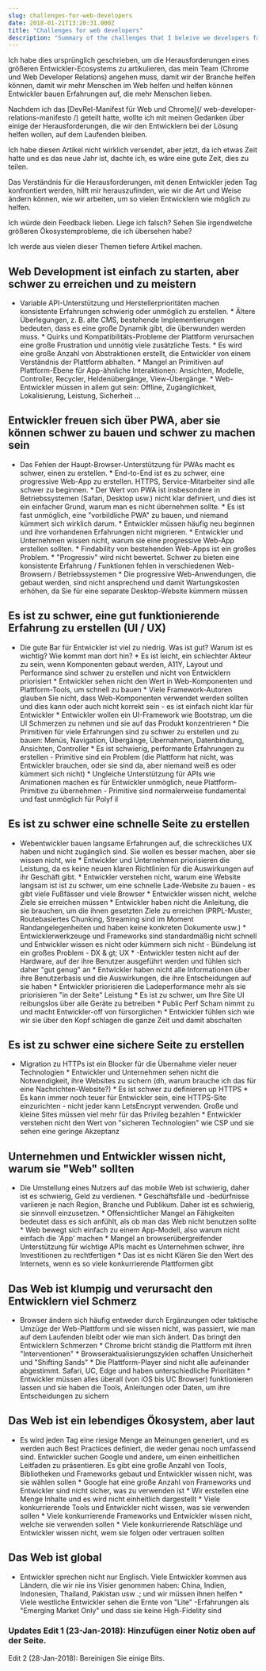 ```yaml
---
slug: challenges-for-web-developers
date: 2018-01-21T13:20:31.000Z
title: "Challenges for web developers"
description: "Summary of the challenges that I beleive we developers face every day."
---
```



Ich habe dies ursprünglich geschrieben, um die Herausforderungen eines größeren Entwickler-Ecosystems zu artikulieren, das mein Team (Chrome und Web Developer Relations) angehen muss, damit wir der Branche helfen können, damit wir mehr Menschen im Web helfen und helfen können Entwickler bauen Erfahrungen auf, die mehr Menschen lieben.

Nachdem ich das [DevRel-Manifest für Web und Chrome](/ web-developer-relations-manifesto /) geteilt hatte, wollte ich mit meinen Gedanken über einige der Herausforderungen, die wir den Entwicklern bei der Lösung helfen wollen, auf dem Laufenden bleiben.

Ich habe diesen Artikel nicht wirklich versendet, aber jetzt, da ich etwas Zeit hatte und es das neue Jahr ist, dachte ich, es wäre eine gute Zeit, dies zu teilen.

Das Verständnis für die Herausforderungen, mit denen Entwickler jeden Tag konfrontiert werden, hilft mir herauszufinden, wie wir die Art und Weise ändern können, wie wir arbeiten, um so vielen Entwicklern wie möglich zu helfen.

Ich würde dein Feedback lieben. Liege ich falsch? Sehen Sie irgendwelche größeren Ökosystemprobleme, die ich übersehen habe?

Ich werde aus vielen dieser Themen tiefere Artikel machen.

## Web Development ist einfach zu starten, aber schwer zu erreichen und zu meistern

* Variable API-Unterstützung und Herstellerprioritäten machen konsistente Erfahrungen schwierig oder unmöglich zu erstellen. * Ältere Überlegungen, z. B. alte CMS, bestehende Implementierungen bedeuten, dass es eine große Dynamik gibt, die überwunden werden muss. * Quirks und Kompatibilitäts-Probleme der Plattform verursachen eine große Frustration und unnötig viele zusätzliche Tests. * Es wird eine große Anzahl von Abstraktionen erstellt, die Entwickler von einem Verständnis der Plattform abhalten. * Mangel an Primitiven auf Plattform-Ebene für App-ähnliche Interaktionen: Ansichten, Modelle, Controller, Recycler, Heldenübergänge, View-Übergänge. * Web-Entwickler müssen in allem gut sein: Offline, Zugänglichkeit, Lokalisierung, Leistung, Sicherheit ...

## Entwickler freuen sich über PWA, aber sie können schwer zu bauen und schwer zu machen sein

* Das Fehlen der Haupt-Browser-Unterstützung für PWAs macht es schwer, einen zu erstellen. * End-to-End ist es zu schwer, eine progressive Web-App zu erstellen. HTTPS, Service-Mitarbeiter sind alle schwer zu beginnen. * Der Wert von PWA ist insbesondere in Betriebssystemen (Safari, Desktop usw.) nicht klar definiert, und dies ist ein einfacher Grund, warum man es nicht übernehmen sollte. * Es ist fast unmöglich, eine "vorbildliche PWA" zu bauen, und niemand kümmert sich wirklich darum. * Entwickler müssen häufig neu beginnen und ihre vorhandenen Erfahrungen nicht migrieren. * Entwickler und Unternehmen wissen nicht, warum sie eine progressive Web-App erstellen sollten. * Findability von bestehenden Web-Apps ist ein großes Problem. * "Progressiv" wird nicht bewertet. Schwer zu bieten eine konsistente Erfahrung / Funktionen fehlen in verschiedenen Web-Browsern / Betriebssystemen * Die progressive Web-Anwendungen, die gebaut werden, sind nicht ansprechend und damit Wartungskosten erhöhen, da Sie für eine separate Desktop-Website kümmern müssen

## Es ist zu schwer, eine gut funktionierende Erfahrung zu erstellen (UI / UX)

* Die gute Bar für Entwickler ist viel zu niedrig. Was ist gut? Warum ist es wichtig? Wie kommt man dort hin? * Es ist leicht, ein schlechter Akteur zu sein, wenn Komponenten gebaut werden, A11Y, Layout und Performance sind schwer zu erstellen und nicht von Entwicklern priorisiert * Entwickler sehen nicht den Wert in Web-Komponenten und Plattform-Tools, um schnell zu bauen * Viele Framework-Autoren glauben Sie nicht, dass Web-Komponenten verwendet werden sollten und dies kann oder auch nicht korrekt sein - es ist einfach nicht klar für Entwickler * Entwickler wollen ein UI-Framework wie Bootstrap, um die UI Schmerzen zu nehmen und sie auf das Produkt konzentrieren * Die Primitiven für viele Erfahrungen sind zu schwer zu erstellen und zu bauen: Menüs, Navigation, Übergänge, Übernahmen, Datenbindung, Ansichten, Controller * Es ist schwierig, performante Erfahrungen zu erstellen - Primitive sind ein Problem (die Plattform hat nicht, was Entwickler brauchen, oder sie sind da, aber niemand weiß es oder kümmert sich nicht) * Ungleiche Unterstützung für APIs wie Animationen machen es für Entwickler unmöglich, neue Plattform-Primitive zu übernehmen - Primitive sind normalerweise fundamental und fast unmöglich für Polyf il

## Es ist zu schwer eine schnelle Seite zu erstellen

* Webentwickler bauen langsame Erfahrungen auf, die schreckliches UX haben und nicht zugänglich sind. Sie wollen es besser machen, aber sie wissen nicht, wie * Entwickler und Unternehmen priorisieren die Leistung, da es keine neuen klaren Richtlinien für die Auswirkungen auf ihr Geschäft gibt. * Entwickler verstehen nicht, warum eine Website langsam ist ist zu schwer, um eine schnelle Lade-Website zu bauen - es gibt viele Fußfässer und viele Browser * Entwickler wissen nicht, welche Ziele sie erreichen müssen * Entwickler haben nicht die Anleitung, die sie brauchen, um die ihnen gesetzten Ziele zu erreichen (PRPL-Muster, Routebasiertes Chunking, Streaming sind im Moment Randangelegenheiten und haben keine konkreten Dokumente usw.) * Entwicklerwerkzeuge und Frameworks sind standardmäßig nicht schnell und Entwickler wissen es nicht oder kümmern sich nicht - Bündelung ist ein großes Problem - DX & gt; UX * -Entwickler testen nicht auf der Hardware, auf der ihre Benutzer ausgeführt werden und fühlen sich daher "gut genug" an * Entwickler haben nicht alle Informationen über ihre Benutzerbasis und die Auswirkungen, die ihre Entscheidungen auf sie haben * Entwickler priorisieren die Ladeperformance mehr als sie priorisieren "in der Seite" Leistung * Es ist zu schwer, um Ihre Site UI reibungslos über alle Geräte zu betreiben * Public Perf Scham nimmt zu und macht Entwickler-off von fürsorglichen * Entwickler fühlen sich wie wir sie über den Kopf schlagen die ganze Zeit und damit abschalten

## Es ist zu schwer eine sichere Seite zu erstellen

* Migration zu HTTPs ist ein Blocker für die Übernahme vieler neuer Technologien * Entwickler und Unternehmen sehen nicht die Notwendigkeit, ihre Websites zu sichern (dh, warum brauche ich das für eine Nachrichten-Website?) * Es ist schwer zu definieren up HTTPS * Es kann immer noch teuer für Entwickler sein, eine HTTPS-Site einzurichten - nicht jeder kann LetsEncrypt verwenden. Große und kleine Sites müssen viel mehr für das Privileg bezahlen * Entwickler verstehen nicht den Wert von "sicheren Technologien" wie CSP und sie sehen eine geringe Akzeptanz

## Unternehmen und Entwickler wissen nicht, warum sie "Web" sollten

* Die Umstellung eines Nutzers auf das mobile Web ist schwierig, daher ist es schwierig, Geld zu verdienen. * Geschäftsfälle und -bedürfnisse variieren je nach Region, Branche und Publikum. Daher ist es schwierig, sie sinnvoll einzusetzen. * Offensichtlicher Mangel an Fähigkeiten bedeutet dass es sich anfühlt, als ob man das Web nicht benutzen sollte * Web bewegt sich einfach zu einem App-Modell, also warum nicht einfach die 'App' machen * Mangel an browserübergreifender Unterstützung für wichtige APIs macht es Unternehmen schwer, ihre Investitionen zu rechtfertigen * Das ist es nicht Klären Sie den Wert des Internets, wenn es so viele konkurrierende Plattformen gibt

## Das Web ist klumpig und verursacht den Entwicklern viel Schmerz

* Browser ändern sich häufig entweder durch Ergänzungen oder taktische Umzüge der Web-Plattform und sie wissen nicht, was passiert, wie man auf dem Laufenden bleibt oder wie man sich ändert. Das bringt den Entwicklern Schmerzen * Chrome bricht ständig die Plattform mit ihren "Interventionen" * Browseraktualisierungszyklen schaffen Unsicherheit und "Shifting Sands" * Die Plattform-Player sind nicht alle aufeinander abgestimmt. Safari, UC, Edge und haben unterschiedliche Prioritäten * Entwickler müssen alles überall (von iOS bis UC Browser) funktionieren lassen und sie haben die Tools, Anleitungen oder Daten, um ihre Entscheidungen zu sichern

## Das Web ist ein lebendiges Ökosystem, aber laut

* Es wird jeden Tag eine riesige Menge an Meinungen generiert, und es werden auch Best Practices definiert, die weder genau noch umfassend sind. Entwickler suchen Google und andere, um einen einheitlichen Leitfaden zu präsentieren. Es gibt eine große Anzahl von Tools, Bibliotheken und Frameworks gebaut und Entwickler wissen nicht, was sie wählen sollen * Google hat eine große Anzahl von Frameworks und Entwickler sind nicht sicher, was zu verwenden ist * Wir erstellen eine Menge Inhalte und es wird nicht einheitlich dargestellt * Viele konkurrierende Tools und Entwickler nicht wissen, was sie verwenden sollen * Viele konkurrierende Frameworks und Entwickler wissen nicht, welche sie verwenden sollen * Viele konkurrierende Ratschläge und Entwickler wissen nicht, wem sie folgen oder vertrauen sollten

## Das Web ist global

* Entwickler sprechen nicht nur Englisch. Viele Entwickler kommen aus Ländern, die wir nie ins Visier genommen haben: China, Indien, Indonesien, Thailand, Pakistan usw .; und wir müssen ihnen helfen * Viele westliche Entwickler sehen die Ernte von "Lite" -Erfahrungen als "Emerging Market Only" und dass sie keine High-Fidelity sind

### Updates Edit 1 (23-Jan-2018): Hinzufügen einer Notiz oben auf der Seite.

Edit 2 (28-Jan-2018): Bereinigen Sie einige Bits.
